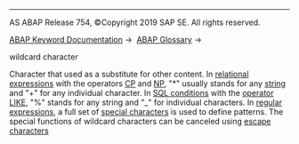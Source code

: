   

* * *

AS ABAP Release 754, ©Copyright 2019 SAP SE. All rights reserved.

[ABAP Keyword Documentation](javascript:call_link\('abenabap.htm'\)) →  [ABAP Glossary](javascript:call_link\('abenabap_glossary.htm'\)) → 

wildcard character

Character that used as a substitute for other content. In [relational expressions](javascript:call_link\('abencomparison_expression_glosry.htm'\) "Glossary Entry") with the operators [CP](javascript:call_link\('abenlogexp_strings.htm'\)) and [NP](javascript:call_link\('abenlogexp_strings.htm'\)), "\*" usually stands for any [string](javascript:call_link\('abencharacter_string_1_glosry.htm'\) "Glossary Entry") and "+" for any individual character. In [SQL conditions](javascript:call_link\('abensql_cond_glosry.htm'\) "Glossary Entry") with the [operator](javascript:call_link\('abenoperator_glosry.htm'\) "Glossary Entry") [LIKE](javascript:call_link\('abenwhere_logexp_like.htm'\)), "%" stands for any string and "\_" for individual characters. In [regular expressions](javascript:call_link\('abenregular_expression_glosry.htm'\) "Glossary Entry"), a full set of [special characters](javascript:call_link\('abenregex_syntax_specials.htm'\)) is used to define patterns. The special functions of wildcard characters can be canceled using [escape characters](javascript:call_link\('abenescape_character_glosry.htm'\) "Glossary Entry")